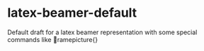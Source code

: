 latex-beamer-default
====================

Default draft for a latex beamer representation with some special commands like ramepicture{}
